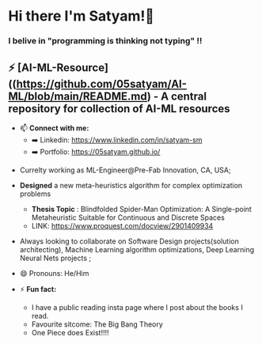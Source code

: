 # Hi there I'm Satyam!👋 
### I belive in "programming is thinking not typing" !!

## ⚡ [AI-ML-Resource]((https://github.com/05satyam/AI-ML/blob/main/README.md) - A central repository for collection of AI-ML resources
  
- 📫 **Connect with me:**
     - ➡️ Linkedin: https://www.linkedin.com/in/satyam-sm
     - ➡️ Portfolio: https://05satyam.github.io/
       
<!--
**05satyam/05satyam** is a ✨ _special_ ✨ repository because its `README.md` (this file) appears on your GitHub profile.
-->

- Currelty working as ML-Engineer@Pre-Fab Innovation, CA, USA;
  
- **Designed** a new meta-heuristics algorithm for complex optimization problems
    - **Thesis Topic** : Blindfolded Spider-Man Optimization: A Single-point Metaheuristic  Suitable for Continuous and Discrete Spaces
    - LINK: https://www.proquest.com/docview/2901409934

- Always looking to collaborate on Software Design projects(solution architecting), Machine Learning 
 algorithm optimizations, Deep Learning Neural Nets projects ;
  

- 😄 Pronouns: He/Him
- ⚡ **Fun fact:**
     - I have a public reading insta page where I post about the books I read.
     - Favourite sitcome: The Big Bang Theory
     - One Piece does Exist!!!!
              
